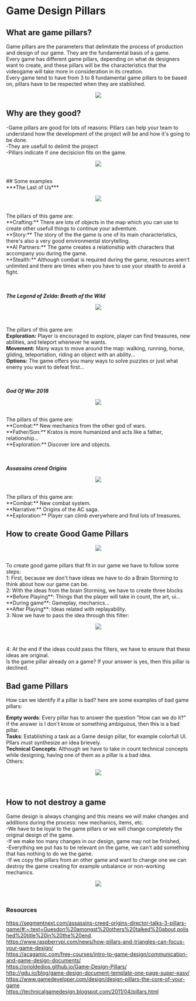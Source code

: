 # Game Design Pillars

## What are game pillars?
Game pillars are the parameters that delimitate the process of production and design of our game. They are the fundamental basis of a game. <br />
Every game has different game pillars, depending on what de designers want to create, and these pillars will be the characteristics that the videogame will take more in consideration in its creation. <br />
Every game tend to have from 3 to 8 fundamental game pillars to be based on, pillars have to be respected when they are stablished. 

<p align="center">
  <img src="https://static.wixstatic.com/media/8582ec_f097ac23895a4421af97640fb79786af~mv2.png/v1/fit/w_200%2Ch_200%2Cal_c/file.png"> 
</p>


## Why are they good?
-Game pillars are good for lots of reasons: Pillars can help your team to understand how the development of the project will be and how it's going to be done. <br />
-They are usefull to delimit the project <br />
-Pillars indicate if one decisicion fits on the game. <br />
<p align="center">
  <img src="https://i2.wp.com/onepathnetwork.com/wp-content/uploads/2018/02/pillars.jpg?fit=650%2C366&ssl=1">
</p>
<br />
## Some examples <br />
***The Last of Us*** <br />
<p align="center">
  <img src="https://www.elsoldeacapulco.com.mx/incoming/yp8chj-the-last-of-us.jpg/ALTERNATES/LANDSCAPE_400/The%20last%20of%20us.jpg">
</p>
<br />
The pillars of this game are: <br />
**Crafting:** There are lots of objects in the map which you can use to create other usefull things to continue your adventure. <br />
**Story:** The story of the the game is one of its main characteristics, there's also a very good environmental storytelling. <br />
**AI Partners:** The game creates a relationship with characters that accompany you during the game. <br />
**Stealth:** Although combat is required during the game, resources aren't unlimited and there are times when you have to use your stealth to avoid a fight. <br /> <br /> <br />


***The Legend of Zelda: Breath of the Wild*** <br />
<p align="center">
  <img src="https://howlongtobeat.com/games/38019_The_Legend_of_Zelda_Breath_of_the_Wild.jpg"> 
</p> <br />

The pillars of this game are: <br />
**Exploration:** Player is encouraged to explore, player can find treasures, new abilities, and teleport whenever he wants.<br />
**Movement:** Many ways to move around the map: walking, running, horse, gliding, teleportation, riding an object with an ability...<br />
**Options:** The game offers you many ways to solve puzzles or just what enemy you want to defeat first...<br /><br /><br />


***God Of War 2018*** <br />
<p align="center">
  <img src="https://m.media-amazon.com/images/M/MV5BMmVjMzkyYWMtNDNhNi00ZWI3LTgxNGUtODRkMWYxNjZmNDI5XkEyXkFqcGdeQXVyMzY0MTE3NzU@._V1_.jpg"> 
</p> <br />
The pillars of this game are: <br />
**Combat:** New mechanics from the other god of wars.<br />
**Father/Son:** Kratos is more humanized and acts like a father, relationship...<br />
**Exploration:** Discover lore and objects.<br /><br /><br />


***Assassins creed Origins*** <br />
<p align="center">
  <img src="https://image.api.playstation.com/cdn/EP0001/CUSA05625_00/6OhEbwPSI4Vy8AtS8PgP1jVxQLVvTmX7.png"> 
</p> <br />
The pillars of this game are: <br />
**Combat:** New combat system.<br />
**Narrative:** Origins of the AC saga.<br />
**Exploration:** Player can climb everywhere and find lots of treasures.<br />


## How to create Good Game Pillars
<p align="center">
  <img src="https://ane4bf-datap1.s3-eu-west-1.amazonaws.com/wmocms/s3fs-public/ckeditor/files/good_practice_2_0.png?zUWmBhjgYe6ek0L68YTRnUCQZo9lJo4v"> 
</p> <br />
To create good game pillars that fit in our game we have to follow some steps: <br />
1: First, because we don't have ideas we have to do a Brain Storming to think about how our game can be.<br />
2: With the ideas from the brain Storming, we have to create three blocks<br />
   **Before Playing**: Things that the player will take in count, the art, ui...<br />
   **During game**: Gameplay, mechanics...<br />
   **After Playing**: Ideas related with replayability.<br />
3: Now we have to pass the idea through this filter:<br />
<p align="center">
  <img src="https://orioldedios.github.io/Game-Design-Pillars/docs/Filters_1.png"> 
</p> <br />

4: At the end if the ideas could pass the filters, we have to ensure that these ideas are original.<br />
  Is the game pillar already on a game? If your answer is yes, then this pillar is declined.<br />
  

## Bad game Pillars

How can we identify if a pillar is bad? here are some examples of bad game pillars: <br />

**Empty words**: Every pillar has to answer the question "How can we do it?" if the answer is I don't know or something ambiguous, then this is a bad pillar. <br />
**Tasks**: Establishing a task as a Game design pillar, for example colorfull UI. Pllars must synthesize an idea brievely.<br />
**Technical Concepts**: Although we have to take in count technical concepts while designing, having one of them as a pillar is a bad idea.<br />
Others:<br />
<p align="center">
  <img src="https://orioldedios.github.io/Game-Design-Pillars/docs/Bad_game_pillars.png"> 
</p> <br />

## How to not destroy a game
Game design is always changing and this means we will make changes and additions during the process: new mechanics, items, etc.<br />
-We have to be loyal to the game pillars or we will change completely the original design of the game.<br />
-If we make too many changes in our design, game may not be finished,<br />
-Everything we put has to be relevant on the game, we can't add something that has nothing to do we the game.<br />
-If we copy the pillars from an other game and want to change one we can destroy the game creating for example unbalance or non-working mechanics.<br />

<p align="center">
  <img src="https://orioldedios.github.io/Game-Design-Pillars/docs/Filters_3.png"> 
</p> <br />

### Resources
https://segmentnext.com/assassins-creed-origins-director-talks-3-pillars-game/#:~:text=Guesdon%20amongst%20others%20talked%20about,polished%20title%20in%20the%20end. <br />
https://www.raspberrypi.com/news/how-pillars-and-triangles-can-focus-your-game-design/ <br />
https://acagamic.com/free-courses/intro-to-game-design/communication-and-game-design-documents/ <br />
https://orioldedios.github.io/Game-Design-Pillars/ <br />
http://gdu.io/blog/game-design-document-template-one-page-super-easy/ <br />
https://www.gamedeveloper.com/design/design-pillars-the-core-of-your-game <br />
https://technicalgamedesign.blogspot.com/2011/04/pillars.html <br />
